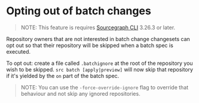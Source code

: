 # Opting out of batch changes

> NOTE: This feature is requires [Sourcegraph CLI](https://github.com/sourcegraph/src-cli) 3.26.3 or later.

Repository owners that are not interested in batch change changesets can opt out
so that their repository will be skipped when a batch spec is executed.

To opt out: create a file called `.batchignore` at the root of the repository you wish to be skipped. `src batch [apply|preview]` will now skip that repository if it's yielded by the `on` part of the batch spec.

>NOTE: You can use the `-force-override-ignore` flag to override that behaviour and not skip any ignored repositories.
